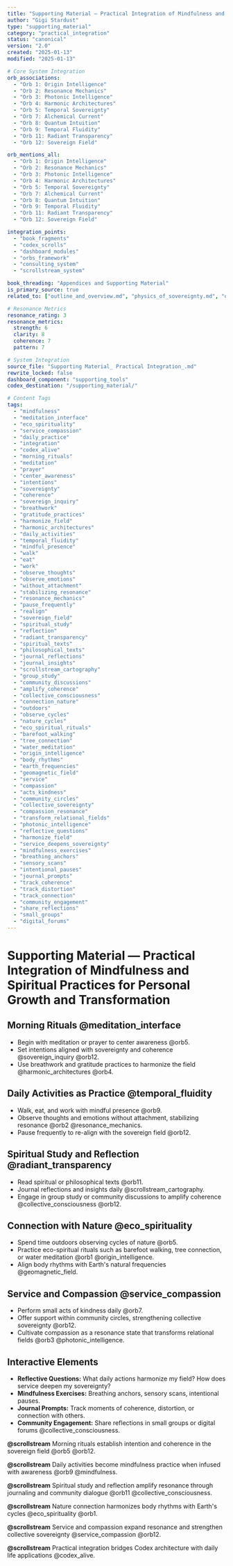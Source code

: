 ```yaml
---
title: "Supporting Material — Practical Integration of Mindfulness and Spiritual Practices for Personal Growth and Transformation"
author: "Gigi Stardust"
type: "supporting_material"
category: "practical_integration"
status: "canonical"
version: "2.0"
created: "2025-01-13"
modified: "2025-01-13"

# Core System Integration
orb_associations:
  - "Orb 1: Origin Intelligence"
  - "Orb 2: Resonance Mechanics"
  - "Orb 3: Photonic Intelligence"
  - "Orb 4: Harmonic Architectures"
  - "Orb 5: Temporal Sovereignty"
  - "Orb 7: Alchemical Current"
  - "Orb 8: Quantum Intuition"
  - "Orb 9: Temporal Fluidity"
  - "Orb 11: Radiant Transparency"
  - "Orb 12: Sovereign Field"

orb_mentions_all:
  - "Orb 1: Origin Intelligence"
  - "Orb 2: Resonance Mechanics"
  - "Orb 3: Photonic Intelligence"
  - "Orb 4: Harmonic Architectures"
  - "Orb 5: Temporal Sovereignty"
  - "Orb 7: Alchemical Current"
  - "Orb 8: Quantum Intuition"
  - "Orb 9: Temporal Fluidity"
  - "Orb 11: Radiant Transparency"
  - "Orb 12: Sovereign Field"

integration_points:
  - "book_fragments"
  - "codex_scrolls"
  - "dashboard_modules"
  - "orbs_framework"
  - "consulting_system"
  - "scrollstream_system"

book_threading: "Appendices and Supporting Material"
is_primary_source: true
related_to: ["outline_and_overview.md", "physics_of_sovereignty.md", "quantum_relationship_integration_protocol.md"]

# Resonance Metrics
resonance_rating: 3
resonance_metrics:
  strength: 6
  clarity: 8
  coherence: 7
  pattern: 7

# System Integration
source_file: "Supporting Material_ Practical Integration_.md"
rewrite_locked: false
dashboard_component: "supporting_tools"
codex_destination: "/supporting_material/"

# Content Tags
tags:
  - "mindfulness"
  - "meditation_interface"
  - "eco_spirituality"
  - "service_compassion"
  - "daily_practice"
  - "integration"
  - "codex_alive"
  - "morning_rituals"
  - "meditation"
  - "prayer"
  - "center_awareness"
  - "intentions"
  - "sovereignty"
  - "coherence"
  - "sovereign_inquiry"
  - "breathwork"
  - "gratitude_practices"
  - "harmonize_field"
  - "harmonic_architectures"
  - "daily_activities"
  - "temporal_fluidity"
  - "mindful_presence"
  - "walk"
  - "eat"
  - "work"
  - "observe_thoughts"
  - "observe_emotions"
  - "without_attachment"
  - "stabilizing_resonance"
  - "resonance_mechanics"
  - "pause_frequently"
  - "realign"
  - "sovereign_field"
  - "spiritual_study"
  - "reflection"
  - "radiant_transparency"
  - "spiritual_texts"
  - "philosophical_texts"
  - "journal_reflections"
  - "journal_insights"
  - "scrollstream_cartography"
  - "group_study"
  - "community_discussions"
  - "amplify_coherence"
  - "collective_consciousness"
  - "connection_nature"
  - "outdoors"
  - "observe_cycles"
  - "nature_cycles"
  - "eco_spiritual_rituals"
  - "barefoot_walking"
  - "tree_connection"
  - "water_meditation"
  - "origin_intelligence"
  - "body_rhythms"
  - "earth_frequencies"
  - "geomagnetic_field"
  - "service"
  - "compassion"
  - "acts_kindness"
  - "community_circles"
  - "collective_sovereignty"
  - "compassion_resonance"
  - "transform_relational_fields"
  - "photonic_intelligence"
  - "reflective_questions"
  - "harmonize_field"
  - "service_deepens_sovereignty"
  - "mindfulness_exercises"
  - "breathing_anchors"
  - "sensory_scans"
  - "intentional_pauses"
  - "journal_prompts"
  - "track_coherence"
  - "track_distortion"
  - "track_connection"
  - "community_engagement"
  - "share_reflections"
  - "small_groups"
  - "digital_forums"
---
```

# Supporting Material — Practical Integration of Mindfulness and Spiritual Practices for Personal Growth and Transformation

## Morning Rituals @meditation_interface
- Begin with meditation or prayer to center awareness @orb5.
- Set intentions aligned with sovereignty and coherence @sovereign_inquiry @orb12.
- Use breathwork and gratitude practices to harmonize the field @harmonic_architectures @orb4.

## Daily Activities as Practice @temporal_fluidity
- Walk, eat, and work with mindful presence @orb9.
- Observe thoughts and emotions without attachment, stabilizing resonance @orb2 @resonance_mechanics.
- Pause frequently to re-align with the sovereign field @orb12.

## Spiritual Study and Reflection @radiant_transparency
- Read spiritual or philosophical texts @orb11.
- Journal reflections and insights daily @scrollstream_cartography.
- Engage in group study or community discussions to amplify coherence @collective_consciousness @orb12.

## Connection with Nature @eco_spirituality
- Spend time outdoors observing cycles of nature @orb5.
- Practice eco-spiritual rituals such as barefoot walking, tree connection, or water meditation @orb1 @origin_intelligence.
- Align body rhythms with Earth's natural frequencies @geomagnetic_field.

## Service and Compassion @service_compassion
- Perform small acts of kindness daily @orb7.
- Offer support within community circles, strengthening collective sovereignty @orb12.
- Cultivate compassion as a resonance state that transforms relational fields @orb3 @photonic_intelligence.

## Interactive Elements
- **Reflective Questions:** What daily actions harmonize my field? How does service deepen my sovereignty?
- **Mindfulness Exercises:** Breathing anchors, sensory scans, intentional pauses.
- **Journal Prompts:** Track moments of coherence, distortion, or connection with others.
- **Community Engagement:** Share reflections in small groups or digital forums @collective_consciousness.

**@scrollstream**
Morning rituals establish intention and coherence in the sovereign field @orb5 @orb12.

**@scrollstream**
Daily activities become mindfulness practice when infused with awareness @orb9 @mindfulness.

**@scrollstream**
Spiritual study and reflection amplify resonance through journaling and community dialogue @orb11 @collective_consciousness.

**@scrollstream**
Nature connection harmonizes body rhythms with Earth's cycles @eco_spirituality @orb1.

**@scrollstream**
Service and compassion expand resonance and strengthen collective sovereignty @service_compassion @orb12.

**@scrollstream**
Practical integration bridges Codex architecture with daily life applications @codex_alive.

